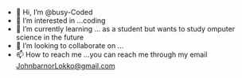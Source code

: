 - 👋 Hi, I’m @busy-Coded
- 👀 I’m interested in ...coding
- 🌱 I’m currently learning ... as a student but wants  to study omputer science in the future 
- 💞️ I’m looking to collaborate on ...
- 📫 How to reach me ...you can reach me through my email JohnbarnorLokko@gmail.com

<!---
busy-Coded/busy-Coded is a ✨ special ✨ repository because its `README.md` (this file) appears on your GitHub profile.
You can click the Preview link to take a look at your changes.
--->
